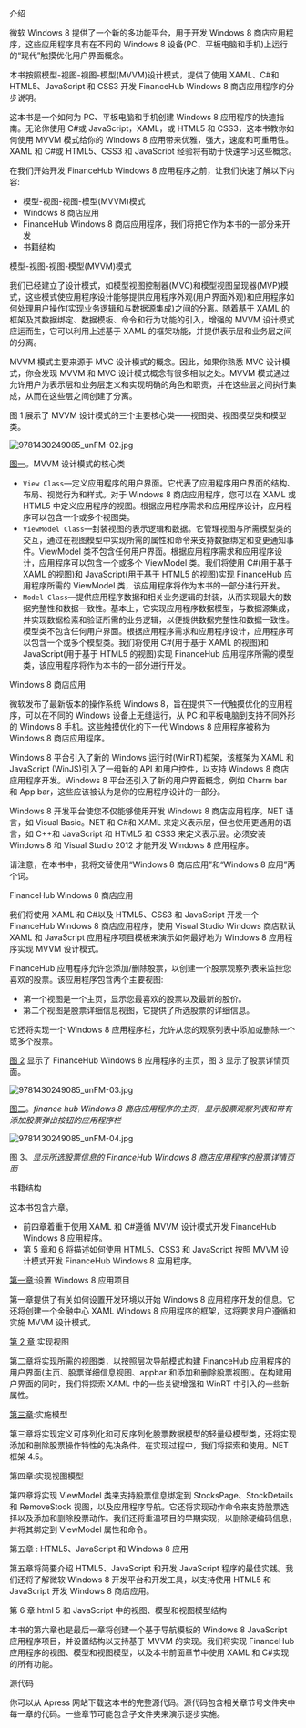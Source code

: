介绍

微软 Windows 8 提供了一个新的多功能平台，用于开发 Windows 8 商店应用程序，这些应用程序具有在不同的 Windows 8 设备(PC、平板电脑和手机)上运行的“现代”触摸优化用户界面概念。

本书按照模型-视图-视图-模型(MVVM)设计模式，提供了使用 XAML、C#和 HTML5、JavaScript 和 CSS3 开发 FinanceHub Windows 8 商店应用程序的分步说明。

这本书是一个如何为 PC、平板电脑和手机创建 Windows 8 应用程序的快速指南。无论你使用 C#或 JavaScript，XAML，或 HTML5 和 CSS3，这本书教你如何使用 MVVM 模式给你的 Windows 8 应用带来优雅，强大，速度和可重用性。XAML 和 C#或 HTML5、CSS3 和 JavaScript 经验将有助于快速学习这些概念。

在我们开始开发 FinanceHub Windows 8 应用程序之前，让我们快速了解以下内容:

*   模型-视图-视图-模型(MVVM)模式
*   Windows 8 商店应用
*   FinanceHub Windows 8 商店应用程序，我们将把它作为本书的一部分来开发
*   书籍结构

模型-视图-视图-模型(MVVM)模式

我们已经建立了设计模式，如模型视图控制器(MVC)和模型视图呈现器(MVP)模式，这些模式使应用程序设计能够提供应用程序外观(用户界面外观)和应用程序如何处理用户操作(实现业务逻辑和与数据源集成)之间的分离。随着基于 XAML 的框架及其数据绑定、数据模板、命令和行为功能的引入，增强的 MVVM 设计模式应运而生，它可以利用上述基于 XAML 的框架功能，并提供表示层和业务层之间的分离。

MVVM 模式主要来源于 MVC 设计模式的概念。因此，如果你熟悉 MVC 设计模式，你会发现 MVVM 和 MVC 设计模式概念有很多相似之处。MVVM 模式通过允许用户为表示层和业务层定义和实现明确的角色和职责，并在这些层之间执行集成，从而在这些层之间创建了分离。

图 1 展示了 MVVM 设计模式的三个主要核心类——视图类、视图模型类和模型类。

![9781430249085_unFM-02.jpg](images/9781430249085_unFM-02.jpg)

[图一](#_Fig1)。MVVM 设计模式的核心类

*   `View Class`—定义应用程序的用户界面。它代表了应用程序用户界面的结构、布局、视觉行为和样式。对于 Windows 8 商店应用程序，您可以在 XAML 或 HTML5 中定义应用程序的视图。根据应用程序需求和应用程序设计，应用程序可以包含一个或多个视图类。
*   `ViewModel Class`—封装视图的表示逻辑和数据。它管理视图与所需模型类的交互，通过在视图模型中实现所需的属性和命令来支持数据绑定和变更通知事件。ViewModel 类不包含任何用户界面。根据应用程序需求和应用程序设计，应用程序可以包含一个或多个 ViewModel 类。我们将使用 C#(用于基于 XAML 的视图)和 JavaScript(用于基于 HTML5 的视图)实现 FinanceHub 应用程序所需的 ViewModel 类，该应用程序将作为本书的一部分进行开发。
*   `Model Class`—提供应用程序数据和相关业务逻辑的封装，从而实现最大的数据完整性和数据一致性。基本上，它实现应用程序数据模型，与数据源集成，并实现数据检索和验证所需的业务逻辑，以便提供数据完整性和数据一致性。模型类不包含任何用户界面。根据应用程序需求和应用程序设计，应用程序可以包含一个或多个模型类。我们将使用 C#(用于基于 XAML 的视图)和 JavaScript(用于基于 HTML5 的视图)实现 FinanceHub 应用程序所需的模型类，该应用程序将作为本书的一部分进行开发。

Windows 8 商店应用

微软发布了最新版本的操作系统 Windows 8，旨在提供下一代触摸优化的应用程序，可以在不同的 Windows 设备上无缝运行，从 PC 和平板电脑到支持不同外形的 Windows 8 手机。这些触摸优化的下一代 Windows 8 应用程序被称为 Windows 8 商店应用程序。

Windows 8 平台引入了新的 Windows 运行时(WinRT)框架，该框架为 XAML 和 JavaScript (WinJS)引入了一组新的 API 和用户控件，以支持 Windows 8 商店应用程序开发。Windows 8 平台还引入了新的用户界面概念，例如 Charm bar 和 App bar，这些应该被认为是你的应用程序设计的一部分。

Windows 8 开发平台使您不仅能够使用开发 Windows 8 商店应用程序。NET 语言，如 Visual Basic。NET 和 C#和 XAML 来定义表示层，但也使用更通用的语言，如 C++和 JavaScript 和 HTML5 和 CSS3 来定义表示层。必须安装 Windows 8 和 Visual Studio 2012 才能开发 Windows 8 应用程序。

请注意，在本书中，我将交替使用“Windows 8 商店应用”和“Windows 8 应用”两个词。

FinanceHub Windows 8 商店应用

我们将使用 XAML 和 C#以及 HTML5、CSS3 和 JavaScript 开发一个 FinanceHub Windows 8 商店应用程序，使用 Visual Studio Windows 商店默认 XAML 和 JavaScript 应用程序项目模板来演示如何最好地为 Windows 8 应用程序实现 MVVM 设计模式。

FinanceHub 应用程序允许您添加/删除股票，以创建一个股票观察列表来监控您喜欢的股票。该应用程序包含两个主要视图:

*   第一个视图是一个主页，显示您最喜欢的股票以及最新的股价。
*   第二个视图是股票详细信息视图，它提供了所选股票的详细信息。

它还将实现一个 Windows 8 应用程序栏，允许从您的观察列表中添加或删除一个或多个股票。

[图 2](#Fig2) 显示了 FinanceHub Windows 8 应用程序的主页，图 3 显示了股票详情页面。

![9781430249085_unFM-03.jpg](images/9781430249085_unFM-03.jpg)

[图二](#_Fig2)。*finance hub Windows 8 商店应用程序的主页，显示股票观察列表和带有添加股票弹出按钮的应用程序栏*

![9781430249085_unFM-04.jpg](images/9781430249085_unFM-04.jpg)

图 3。*显示所选股票信息的 FinanceHub Windows 8 商店应用程序的股票详情页面*

书籍结构

这本书包含六章。

*   前四章着重于使用 XAML 和 C#遵循 MVVM 设计模式开发 FinanceHub Windows 8 应用程序。
*   第 5 章和 [6](6.html) 将描述如何使用 HTML5、CSS3 和 JavaScript 按照 MVVM 设计模式开发 FinanceHub Windows 8 应用程序。

[第一章](1.html):设置 Windows 8 应用项目

第一章提供了有关如何设置开发环境以开始 Windows 8 应用程序开发的信息。它还将创建一个金融中心 XAML Windows 8 应用程序的框架，这将要求用户遵循和实施 MVVM 设计模式。

[第 2 章](2.html):实现视图

第二章将实现所需的视图类，以按照层次导航模式构建 FinanceHub 应用程序的用户界面(主页、股票详细信息视图、appbar 和添加和删除股票视图)。在构建用户界面的同时，我们将探索 XAML 中的一些关键增强和 WinRT 中引入的一些新属性。

[第三章](3.html):实施模型

第三章将实现定义可序列化和可反序列化股票数据模型的轻量级模型类，还将实现添加和删除股票操作特性的先决条件。在实现过程中，我们将探索和使用。NET 框架 4.5。

第四章:实现视图模型

第四章将实现 ViewModel 类来支持股票信息绑定到 StocksPage、StockDetails 和 RemoveStock 视图，以及应用程序导航。它还将实现动作命令来支持股票选择以及添加和删除股票动作。我们还将重温项目的早期实现，以删除硬编码信息，并将其绑定到 ViewModel 属性和命令。

第五章 : HTML5、JavaScript 和 Windows 8 应用

第五章将简要介绍 HTML5、JavaScript 和开发 JavaScript 程序的最佳实践。我们还将了解微软 Windows 8 开发平台和开发工具，以支持使用 HTML5 和 JavaScript 开发 Windows 8 商店应用。

第 6 章:html 5 和 JavaScript 中的视图、模型和视图模型结构

本书的第六章也是最后一章将创建一个基于导航模板的 Windows 8 JavaScript 应用程序项目，并设置结构以支持基于 MVVM 的实现。我们将实现 FinanceHub 应用程序的视图、模型和视图模型，以及本书前面章节中使用 XAML 和 C#实现的所有功能。

源代码

你可以从 Apress 网站下载这本书的完整源代码。源代码包含相关章节号文件夹中每一章的代码。一些章节可能包含子文件夹来演示逐步实施。